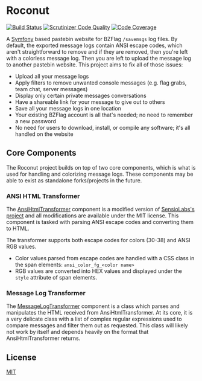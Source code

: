 # Roconut

[![Build Status](https://travis-ci.org/allejo/roconut.svg?branch=master)](https://travis-ci.org/allejo/roconut)
[![Scrutinizer Code Quality](https://scrutinizer-ci.com/g/allejo/roconut/badges/quality-score.png?b=master)](https://scrutinizer-ci.com/g/allejo/roconut/?branch=master)
[![Code Coverage](https://scrutinizer-ci.com/g/allejo/roconut/badges/coverage.png?b=master)](https://scrutinizer-ci.com/g/allejo/roconut/?branch=master)

A [Symfony](https://symfony.com/) based pastebin website for BZFlag `/savemsgs` log files. By default, the exported message logs contain ANSI escape codes, which aren't straightforward to remove and if they are removed, then you're left with a colorless message log. Then you are left to upload the message log to another pastebin website. This project aims to fix all of those issues:

- Upload all your message logs
- Apply filters to remove unwanted console messages (e.g. flag grabs, team chat, server messages)
- Display only certain private messages conversations
- Have a shareable link for your message to give out to others
- Save all your message logs in one location
- Your existing BZFlag account is all that's needed; no need to remember a new password
- No need for users to download, install, or compile any software; it's all handled on the website

## Core Components

The Roconut project builds on top of two core components, which is what is used for handling and colorizing message logs. These components may be able to exist as standalone forks/projects in the future.

### ANSI HTML Transformer

The [AnsiHtmlTransformer](src/AppBundle/Service/AnsiHtmlTransformer.php) component is a modified version of [SensioLabs's project](https://github.com/sensiolabs/ansi-to-html) and all modifications are available under the MIT license. This component is tasked with parsing ANSI escape codes and converting them to HTML.

The transformer supports both escape codes for colors (30-38) and ANSI RGB values.

- Color values parsed from escape codes are handled with a CSS class in the span elements: `ansi_color_fg_<color name>`
- RGB values are converted into HEX values and displayed under the `style` attribute of span elements.

### Message Log Transformer

The [MessageLogTransformer](src/AppBundle/Service/MessageLogTransformer.php) component is a class which parses and manipulates the HTML received from AnsiHtmlTransformer. At its core, it is a very delicate class with a list of complex regular expressions used to compare messages and filter them out as requested. This class will likely not work by itself and depends heavily on the format that AnsiHtmlTransformer returns.

## License

[MIT](LICENSE.md)
